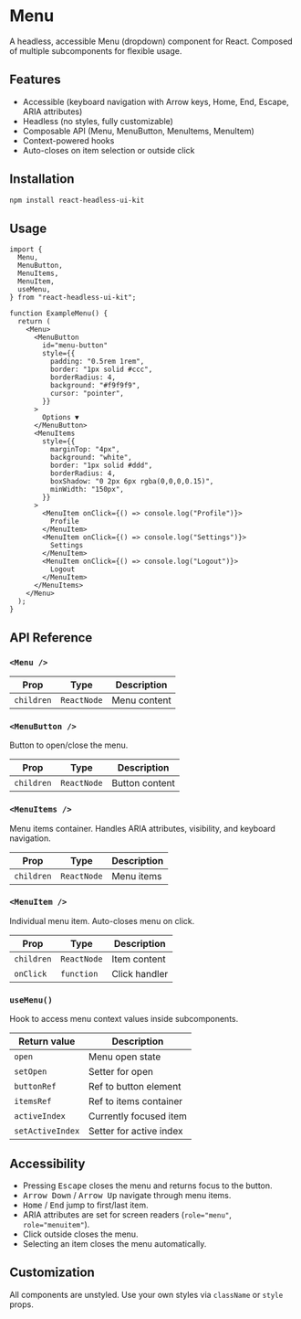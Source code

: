 # Menu

A headless, accessible Menu (dropdown) component for React. Composed of multiple subcomponents for flexible usage.

## Features

- Accessible (keyboard navigation with Arrow keys, Home, End, Escape, ARIA attributes)
- Headless (no styles, fully customizable)
- Composable API (Menu, MenuButton, MenuItems, MenuItem)
- Context-powered hooks
- Auto-closes on item selection or outside click

## Installation

```bash
npm install react-headless-ui-kit
```

## Usage

```tsx
import {
  Menu,
  MenuButton,
  MenuItems,
  MenuItem,
  useMenu,
} from "react-headless-ui-kit";

function ExampleMenu() {
  return (
    <Menu>
      <MenuButton
        id="menu-button"
        style={{
          padding: "0.5rem 1rem",
          border: "1px solid #ccc",
          borderRadius: 4,
          background: "#f9f9f9",
          cursor: "pointer",
        }}
      >
        Options ▼
      </MenuButton>
      <MenuItems
        style={{
          marginTop: "4px",
          background: "white",
          border: "1px solid #ddd",
          borderRadius: 4,
          boxShadow: "0 2px 6px rgba(0,0,0,0.15)",
          minWidth: "150px",
        }}
      >
        <MenuItem onClick={() => console.log("Profile")}>
          Profile
        </MenuItem>
        <MenuItem onClick={() => console.log("Settings")}>
          Settings
        </MenuItem>
        <MenuItem onClick={() => console.log("Logout")}>
          Logout
        </MenuItem>
      </MenuItems>
    </Menu>
  );
}
```

## API Reference

### `<Menu />`

| Prop      | Type         | Description                       |
|-----------|--------------|-----------------------------------|
| `children`| `ReactNode`  | Menu content                      |

### `<MenuButton />`

Button to open/close the menu.

| Prop      | Type         | Description                       |
|-----------|--------------|-----------------------------------|
| `children`| `ReactNode`  | Button content                    |

### `<MenuItems />`

Menu items container. Handles ARIA attributes, visibility, and keyboard navigation.

| Prop      | Type         | Description                       |
|-----------|--------------|-----------------------------------|
| `children`| `ReactNode`  | Menu items                        |

### `<MenuItem />`

Individual menu item. Auto-closes menu on click.

| Prop      | Type         | Description                       |
|-----------|--------------|-----------------------------------|
| `children`| `ReactNode`  | Item content                      |
| `onClick` | `function`   | Click handler                     |

### `useMenu()`

Hook to access menu context values inside subcomponents.

| Return value   | Description              |
|----------------|--------------------------|
| `open`         | Menu open state          |
| `setOpen`      | Setter for open          |
| `buttonRef`    | Ref to button element    |
| `itemsRef`     | Ref to items container   |
| `activeIndex`  | Currently focused item   |
| `setActiveIndex` | Setter for active index|

## Accessibility

- Pressing <kbd>Escape</kbd> closes the menu and returns focus to the button.
- <kbd>Arrow Down</kbd> / <kbd>Arrow Up</kbd> navigate through menu items.
- <kbd>Home</kbd> / <kbd>End</kbd> jump to first/last item.
- ARIA attributes are set for screen readers (`role="menu"`, `role="menuitem"`).
- Click outside closes the menu.
- Selecting an item closes the menu automatically.

## Customization

All components are unstyled. Use your own styles via `className` or `style` props.
